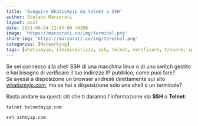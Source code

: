 ```yaml
---
title: 'Eseguire Whatismyip da telnet o SSH'
author: Stefano Marzorati
layout: post
date: 2021-06-04 12:45:00 +0200
image: 'https://marzorati.co/img/terminal.png'
share-img: 'https://marzorati.co/img/terminal.png'
categories: [Networking]
tags: [whatismyip, ilmioindirizzo, ssh, telnet, verificare, trovare, ip, pubblico]
---
```

Se sei connesso alla shell SSH di una macchina linux o di uno switch gestito e hai bisogno di verificare il tuo indirizzo IP pubblico, come puoi fare?   
Se avessi a disposizone un browser andresti direttamente sul sito <a href="https://www.whatismyip.com/" target="_blank">whatismyip.com</a>, ma se hai a disposizione solo una shell o un terminale?   

Basta andare su questi siti che ti daranno l'informazione via **SSH** o **Telnet**:

<code>telnet telnetmyip.com</code>

<code>ssh sshmyip.com</code>


